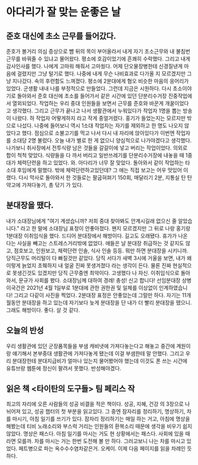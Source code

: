 # 아다리가 잘 맞는 운좋은 날
## 준호 대신에 초소 근무를 들어갔다. 
준호가 볼거리 의심 증상으로 뺨 뒤의 목이 부어올라서 내게 자기 초소근무와 내 불침번 근무를 바꿔줄 수 있냐고 물어왔다. 평소에 호감이었기에 흔쾌히 수락했다. 그리고 내게 감사인사를 했다. 나에게 고마워 해줘서 고마웠다. 어제 단오물장병한테 신경질낸게 마음에 걸렸지만 그냥 털기로 했다. 나중에 내게 무슨 나비효과로 다가올 지 모르겠지만 그냥 지나갔다. 속의 후련함도 느껴졌다. 평소에 2분대에게 혐오 비슷한 마음의 응어리가 있었다. 군생활 내내 나를 부정적으로 만들었다. 그런데 지금은 시원하다. 다시 초소이야기로 돌아와서 준호 대신에 초소를 들어가서 같은 시간에 있던 단분리수거장 진중작업에서 열외되었다. 작업하는 우리 중대 인원들을 보면서 근무를 준호와 바꾼게 개꿀이었다고 생각했다. 그리고 근무가 끝나고 나서 생활관에서 누워있다가 작업자 1명을 뽑는 방송이 나왔다. 하 작업자 어떻게하지 라고 작게 중얼거렸다. 홍기가 들었는지는 모르지만 밖으로 나섰다. 나중에 들어보니 역시 1소대 작업자는 자기를 제외하고 한 명도 나오지 않았다고 했다. 점심으로 소불고기를 먹고 나서 다시 내 자리에 앉아있다가 이번엔 작업자를 소대당 2명 불렀다. 오늘 내가 별로 한 게 없으니 양심적으로 나가야겠다고 생각했다. 나가보니 취사장에서 전투식량 남은 것들을 갈갈이에 넣고 버리는 작업이었다. 의외로 합이 척척 맞았다. 식량들을 다 까서 버리고 일반쓰레기를 단분리수거장에 내놓을 때 1중대가 체력단련을 하고 있었다. 와. 아다리가 너무 잘 맞았다. 돌아와서 같이 작업하는 타소대 후임에게 말했다. 밖에 체력단련하고있던데? 그 애는 직접 보고는 어우 맛있어 이랬다. 다시 막사로 돌아와서 한 것들로는 팔굽혀펴기 150회, 매달리기 2분, 지통실 탄 탄약고에 가져다놓기, 총 닦기 가 있다.

## 분대장을 땠다.
내가 소대장님에게 "여기 계셨습니까? 저희 중대 찾아봐도 안계시길래 없으신 줄 알았습니다." 라고 한 말에 소대장님 표정이 안좋아졌다. 왠지 모르겠지만 그 뒤로 나랑 홍기랑 1분대장 이취임식을 했다. 드디어 분대장에서 해방이다. 길고도 오래됐다. 휴가가 나온다는 사실을 빼고는 스트레스거리밖에 없었다. 애들은 날 분대장 취급하는 것 같지도 않고, 점호보고, 인원보고, 체력단련 인솔, 식사 인솔 등등. 뭐만 하면 분대장을 시키니까. 당직근무도 머리털이 다 빠질것만 같았다. 당직 서다가 새벽 3시에 거울을 보면, 내가 왜 이렇게 늙었지 초췌하지 내 얼굴 진짜 못생겨졌다 라는 생각이 든다. 물론 진짜 현실적으로 못생긴것도 있겠지만 당직 근무중엔 최악이다. 고생했다 나 자신. 이취임식으로 돌아와서, 문규가 사회를 봤다. 소대장님께 대하여 경례! 충성! 신고 합니다! 선임분대장 상병 이국건은 2021년 4월 1일부로 1분대에 관한 권한권 및 일체를 이상없이 인계하였습니다! 그리고 다같이 사진을 찍었다. 2분대장 표정은 안좋았는데 그럴만 하다. 자기는 11개월동안 분대장을 하고 있는데 자기보다 늦게 분대장을 단 내가 더 빨리 분대장을 뗐으니. 그래도 해방이다. 좋다. 살 것 같다. 

## 오늘의 반성
우리 생활관에 있던 군장품목들을 부샘 캐비냇에 가져다놓는다고 해놓고 중간에 계원이랑 얘기해서 본부중대 생활관에 가져다놓게 됐는데 이걸 부샘한테 말 안했다. 그리고 우리 분대장한테 분대지급비가 얼마나 있는지 물어봤어야 했는데 이것도 폰 쓰는 시간에 유튜브랑 웹툰에 정신이 팔려서 못했다. 반성해야겠다. 

## 읽은 책 <타이탄의 도구들> 팀 페리스 작
최고의 자리에 오른 사람들의 성공 비결을 적은 책이다. 성공, 지혜, 건강 의 3장으로 나뉘어져 있고, 성공 챕터의 첫 부분을 읽고있다. 그 중엔 잠자리를 정리하기, 명상하기, 차를 마시기, 아침 일기를 쓰기가 있다. 잠자리 정리하기는 매일 하는 거고, 아침에 명상을 해봤는데 티비 노래소리와 부스럭 거리는 인원들의 환복소리 때문에 생각을 비우기 쉽지 않았다. 명상은 패스다. 아침 일기를 마시는 거도 현 상황에서는 패스다. 사회에 있을 때라면 모를까. 차를 마시는 거는 한번 도전해 볼 만 하다. 그러고보니 나는 차를 마시고 있었다. 페트병으로 파는 옥수수수염차같은거. 오케이. 이제 다음 페이지를 읽을 차례인 듯 하다. 
